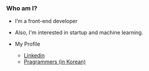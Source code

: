 ### Who am I?

- I’m a front-end developer

- Also, I'm interested in startup and machine learning.

- My Profile
  - [Linkedin](https://www.linkedin.com/in/sawogus29/)
  - [Pragrammers (in Korean)](https://career.programmers.co.kr/pr/sawogus29_9603)
